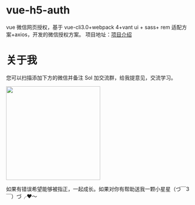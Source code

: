 # vue-h5-auth

vue 微信网页授权，基于 vue-cli3.0+webpack 4+vant ui + sass+ rem 适配方案+axios，开发的微信授权方案。
项目地址：[项目介绍](https://juejin.im/post/5d0361e66fb9a07f0052d7e7)

# 关于我

您可以扫描添加下方的微信并备注 Sol 加交流群，给我提意见，交流学习。

<p>
  <img src="https://tweapp.top1buyer.com/mine.jpg" width="256" style="display:inline;">
</p>
 
如果有错误希望能够被指正，一起成长。如果对你有帮助送我一颗小星星（づ￣3￣）づ╭❤～
